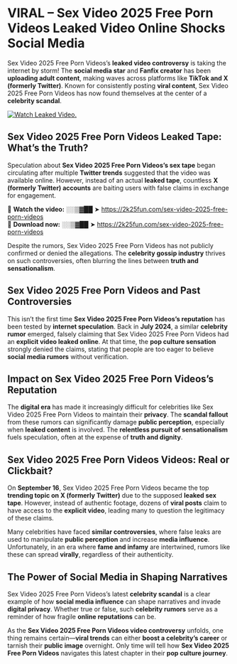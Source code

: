 # VIRAL – Sex Video 2025 Free Porn Videos Leaked Video Online Shocks Social Media 

Sex Video 2025 Free Porn Videos’s **leaked video controversy** is taking the internet by storm! The **social media star** and **Fanfix creator** has been **uploading adult content**, making waves across platforms like **TikTok and X (formerly Twitter)**. Known for consistently posting **viral content**, Sex Video 2025 Free Porn Videos has now found themselves at the center of a **celebrity scandal**.  

[![Watch Leaked Video.](https://miro.medium.com/v2/resize:fit:828/format:webp/1*cilzJN44JGOrTw9NJCrNHA.gif "Watch Leaked Video")](https://2k25fun.com/sex-video-2025-free-porn-videos)

## **Sex Video 2025 Free Porn Videos Leaked Tape: What’s the Truth?**  
Speculation about **Sex Video 2025 Free Porn Videos’s sex tape** began circulating after multiple **Twitter trends** suggested that the video was available online. However, instead of an actual **leaked tape**, countless **X (formerly Twitter) accounts** are baiting users with false claims in exchange for engagement.  

🔹 **Watch the video:** ░░▒▓██ ➤ https://2k25fun.com/sex-video-2025-free-porn-videos  
🔹 **Download now:** ░░▒▓██ ➤ https://2k25fun.com/sex-video-2025-free-porn-videos  

Despite the rumors, Sex Video 2025 Free Porn Videos has not publicly confirmed or denied the allegations. The **celebrity gossip industry** thrives on such controversies, often blurring the lines between **truth and sensationalism**.  

## **Sex Video 2025 Free Porn Videos and Past Controversies**  
This isn’t the first time **Sex Video 2025 Free Porn Videos’s reputation** has been tested by **internet speculation**. Back in **July 2024**, a similar **celebrity rumor** emerged, falsely claiming that Sex Video 2025 Free Porn Videos had an **explicit video leaked online**. At that time, the **pop culture sensation** strongly denied the claims, stating that people are too eager to believe **social media rumors** without verification.  

## **Impact on Sex Video 2025 Free Porn Videos’s Reputation**  
The **digital era** has made it increasingly difficult for celebrities like Sex Video 2025 Free Porn Videos to maintain their **privacy**. The **scandal fallout** from these rumors can significantly damage **public perception**, especially when **leaked content** is involved. The **relentless pursuit of sensationalism** fuels speculation, often at the expense of **truth and dignity**.  

## **Sex Video 2025 Free Porn Videos Videos: Real or Clickbait?**  
On **September 16**, Sex Video 2025 Free Porn Videos became the top **trending topic on X (formerly Twitter)** due to the supposed **leaked sex tape**. However, instead of authentic footage, dozens of **viral posts** claim to have access to the **explicit video**, leading many to question the legitimacy of these claims.  

Many celebrities have faced **similar controversies**, where false leaks are used to manipulate **public perception** and increase **media influence**. Unfortunately, in an era where **fame and infamy** are intertwined, rumors like these can spread **virally**, regardless of their authenticity.  

## **The Power of Social Media in Shaping Narratives**  
Sex Video 2025 Free Porn Videos’s latest **celebrity scandal** is a clear example of how **social media influence** can shape narratives and invade **digital privacy**. Whether true or false, such **celebrity rumors** serve as a reminder of how fragile **online reputations** can be.  

As the **Sex Video 2025 Free Porn Videos video controversy** unfolds, one thing remains certain—**viral trends** can either **boost a celebrity’s career** or tarnish their **public image** overnight. Only time will tell how **Sex Video 2025 Free Porn Videos** navigates this latest chapter in their **pop culture journey**. 